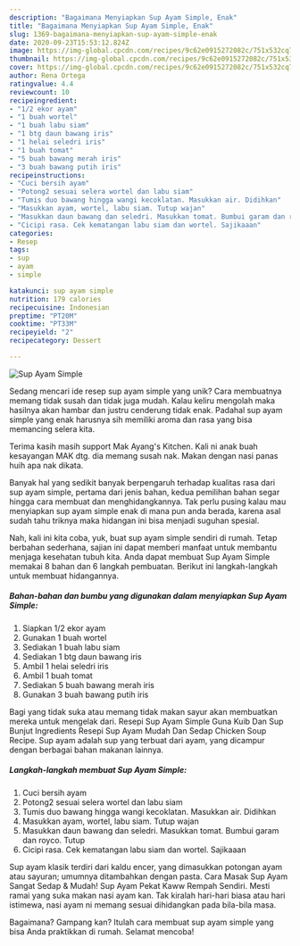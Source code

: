 ```yaml
---
description: "Bagaimana Menyiapkan Sup Ayam Simple, Enak"
title: "Bagaimana Menyiapkan Sup Ayam Simple, Enak"
slug: 1369-bagaimana-menyiapkan-sup-ayam-simple-enak
date: 2020-09-23T15:53:12.824Z
image: https://img-global.cpcdn.com/recipes/9c62e0915272082c/751x532cq70/sup-ayam-simple-foto-resep-utama.jpg
thumbnail: https://img-global.cpcdn.com/recipes/9c62e0915272082c/751x532cq70/sup-ayam-simple-foto-resep-utama.jpg
cover: https://img-global.cpcdn.com/recipes/9c62e0915272082c/751x532cq70/sup-ayam-simple-foto-resep-utama.jpg
author: Rena Ortega
ratingvalue: 4.4
reviewcount: 10
recipeingredient:
- "1/2 ekor ayam"
- "1 buah wortel"
- "1 buah labu siam"
- "1 btg daun bawang iris"
- "1 helai seledri iris"
- "1 buah tomat"
- "5 buah bawang merah iris"
- "3 buah bawang putih iris"
recipeinstructions:
- "Cuci bersih ayam"
- "Potong2 sesuai selera wortel dan labu siam"
- "Tumis duo bawang hingga wangi kecoklatan. Masukkan air. Didihkan"
- "Masukkan ayam, wortel, labu siam. Tutup wajan"
- "Masukkan daun bawang dan seledri. Masukkan tomat. Bumbui garam dan royco. Tutup"
- "Cicipi rasa. Cek kematangan labu siam dan wortel. Sajikaaan"
categories:
- Resep
tags:
- sup
- ayam
- simple

katakunci: sup ayam simple 
nutrition: 179 calories
recipecuisine: Indonesian
preptime: "PT20M"
cooktime: "PT33M"
recipeyield: "2"
recipecategory: Dessert

---
```



![Sup Ayam Simple](https://img-global.cpcdn.com/recipes/9c62e0915272082c/751x532cq70/sup-ayam-simple-foto-resep-utama.jpg)

Sedang mencari ide resep sup ayam simple yang unik? Cara membuatnya memang tidak susah dan tidak juga mudah. Kalau keliru mengolah maka hasilnya akan hambar dan justru cenderung tidak enak. Padahal sup ayam simple yang enak harusnya sih memiliki aroma dan rasa yang bisa memancing selera kita.

Terima kasih masih support Mak Ayang&#39;s Kitchen. Kali ni anak buah kesayangan MAK dtg. dia memang susah nak. Makan dengan nasi panas huih apa nak dikata.

Banyak hal yang sedikit banyak berpengaruh terhadap kualitas rasa dari sup ayam simple, pertama dari jenis bahan, kedua pemilihan bahan segar hingga cara membuat dan menghidangkannya. Tak perlu pusing kalau mau menyiapkan sup ayam simple enak di mana pun anda berada, karena asal sudah tahu triknya maka hidangan ini bisa menjadi suguhan spesial.


Nah, kali ini kita coba, yuk, buat sup ayam simple sendiri di rumah. Tetap berbahan sederhana, sajian ini dapat memberi manfaat untuk membantu menjaga kesehatan tubuh kita. Anda dapat membuat Sup Ayam Simple memakai 8 bahan dan 6 langkah pembuatan. Berikut ini langkah-langkah untuk membuat hidangannya.

<!--inarticleads1-->

##### Bahan-bahan dan bumbu yang digunakan dalam menyiapkan Sup Ayam Simple:

1. Siapkan 1/2 ekor ayam
1. Gunakan 1 buah wortel
1. Sediakan 1 buah labu siam
1. Sediakan 1 btg daun bawang iris
1. Ambil 1 helai seledri iris
1. Ambil 1 buah tomat
1. Sediakan 5 buah bawang merah iris
1. Gunakan 3 buah bawang putih iris


Bagi yang tidak suka atau memang tidak makan sayur akan membuatkan mereka untuk mengelak dari. Resepi Sup Ayam Simple Guna Kuib Dan Sup Bunjut Ingredients Resepi Sup Ayam Mudah Dan Sedap Chicken Soup Recipe. Sup ayam adalah sup yang terbuat dari ayam, yang dicampur dengan berbagai bahan makanan lainnya. 

<!--inarticleads2-->

##### Langkah-langkah membuat Sup Ayam Simple:

1. Cuci bersih ayam
1. Potong2 sesuai selera wortel dan labu siam
1. Tumis duo bawang hingga wangi kecoklatan. Masukkan air. Didihkan
1. Masukkan ayam, wortel, labu siam. Tutup wajan
1. Masukkan daun bawang dan seledri. Masukkan tomat. Bumbui garam dan royco. Tutup
1. Cicipi rasa. Cek kematangan labu siam dan wortel. Sajikaaan


Sup ayam klasik terdiri dari kaldu encer, yang dimasukkan potongan ayam atau sayuran; umumnya ditambahkan dengan pasta. Cara Masak Sup Ayam Sangat Sedap &amp; Mudah! Sup Ayam Pekat Kaww Rempah Sendiri. Mesti ramai yang suka makan nasi ayam kan. Tak kiralah hari-hari biasa atau hari istimewa, nasi ayam ni memang sesuai dihidangkan pada bila-bila masa. 

Bagaimana? Gampang kan? Itulah cara membuat sup ayam simple yang bisa Anda praktikkan di rumah. Selamat mencoba!
